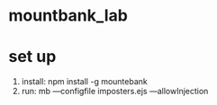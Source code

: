 # mountbank_lab
# set up
1. install: npm install -g mountebank
2. run: mb —configfile imposters.ejs —allowInjection
